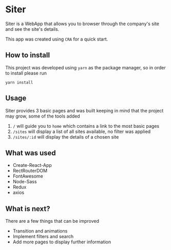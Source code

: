# Siter
Siter is a WebApp that allows you to browser through the company's site and see the site's details.

This app was created using `CRA` for a quick start.

## How to install
This project was developed using `yarn` as the package manager, so in order to install please run
```
yarn install
```
## Usage
Siter provides 3 basic pages and was built keeping in mind that the project may grow, some of the tools added 
  
1. `/` will guide you to `home` which contains a link to the most basic pages
2. `/sites` will display a list of all sites available, no filter was applied
3. `/sites/:id` will display the details of a chosen site 

## What was used
* Create-React-App
* RectRouterDOM
* FontAwesome
* Node-Sass
* Redux
* axios

## What is next?
There are a few things that can be improved
* Transition and animations
* Implement filters and search
* Add more pages to display further information